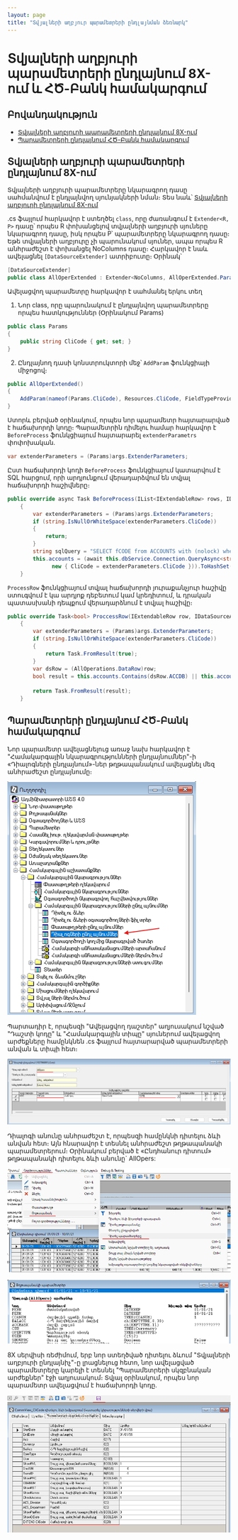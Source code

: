```yaml
---
layout: page
title: "Տվյալների աղբյուր պարամետրերի ընդլայնման ձեռնարկ" 
---
```


# Տվյալների աղբյուրի պարամետրերի ընդլայնում 8X-ում և ՀԾ-Բանկ համակարգում

## Բովանդակություն
* [Տվյալների աղբյուրի պարամետրերի ընդլայնում 8X-ում](#տվյալների-աղբյուրի-պարամետրերի-ընդլայնում-8X)
* [Պարամետրերի ընդլայնում ՀԾ-Բանկ համակարգում](#պարամետրերի-ընդլայնում-ՀԾ-Բանկ-համակարգում)

## Տվյալների աղբյուրի պարամետրերի ընդլայնում 8X-ում

Տվյալների աղբյուրի պարամետրերը նկարագրող դասը սահմանվում է ընդլայնվող սյունյակների նման։ Տես նաև՝ [Տվյալների աղբյուրի ընդլայնում 8X-ում](/src/extensions/definitions/ds_extender_guide.md)

.cs ֆայլում հարկավոր է ստեղծել `class`, որը ժառանգում է `Extender<R, P>` դասը՝ որպես R փոխանցելով տվյալների աղբյուրի սյուները նկարագրող դասը, իսկ որպես P՝ պարամետրերը նկարագրող դասը։ Եթե տվյալների աղբյուրը չի պարունակում սյուներ, ապա որպես R անհրաժեշտ է փոխանցել NoColumns դասը։ Հարկավոր է նաև ավելացնել `[DataSourceExtender]` ատրիբուտը։ Օրինակ՝

```cs
[DataSourceExtender]
public class AllOperExtended : Extender<NoColumns, AllOperExtended.Params>
```

Ավելացվող պարամետրը հարկավոր է սահմանել երկու տեղ
1. Նոր class, որը պարունակում է ընդլայնվող պարամետրերը որպես հատկություններ  (Օրինակում Params)

``` cs
public class Params
{
    public string CliCode { get; set; }
}
```
2. Ընդլայնող դասի կոնստրուկտորի մեջ՝ `AddParam` ֆունկցիայի միջոցով։
``` cs
public AllOperExtended()
{
    AddParam(nameof(Params.CliCode), Resources.CliCode, FieldTypeProvider.GetStringFieldType(Constants.LenClient ));           
}
```

Ստորև բերված օրինակում, որպես նոր պարամետր հայտարարված է հաճախորդի կոդը։ Պարամետրին դիմելու համար հարկավոր է `BeforeProcess` ֆունկցիայում հայտարարել `extenderParametrs` փոփոխական.

``` cs
var extenderParameters = (Params)args.ExtenderParameters;
```
Ըստ հաճախորդի կոդի `BeforeProcess` ֆունկցիայում կատարվում է SQL հարցում, որի արդյունքում վերադարձվում են տվյալ հաճախորդի հաշիվները։

``` cs
public override async Task BeforeProcess(IList<IExtendableRow> rows, IDataSourceArgs args)
    {
        var extenderParameters = (Params)args.ExtenderParameters;
        if (string.IsNullOrWhiteSpace(extenderParameters.CliCode))
        {
            return;
        }
        string sqlQuery = "SELECT fCODE from ACCOUNTS with (nolock) where fCLICODE = @CliCode";
        this.accounts = (await this.dbService.Connection.QueryAsync<string>(sqlQuery,
              new { CliCode = extenderParameters.CliCode })).ToHashSet();
    }
```

`ProcessRow` ֆունկցիայում տվյալ հաճախորդի յուրաքանչյուր հաշիվը ստուգվում է կա արդյոք դեբետում կամ կրեդիտում, և դրական պատասխանի դեպքում վերադարձնում է տվյալ հաշիվը։

``` cs
public override Task<bool> ProccessRow(IExtendableRow row, IDataSourceArgs args)
    {
        var extenderParameters = (Params)args.ExtenderParameters;
        if (string.IsNullOrWhiteSpace(extenderParameters.CliCode))
        {
            return Task.FromResult(true);
        }
        var dsRow = (AllOperations.DataRow)row;
        bool result = this.accounts.Contains(dsRow.ACCDB) || this.accounts.Contains(dsRow.ACCCR);

        return Task.FromResult(result);
    }
```

## Պարամետրերի ընդլայնում ՀԾ-Բանկ համակարգում

Նոր պարամետր ավելացնելուց առաջ նախ հարկավոր է "Համակարգային նկարագրությունների ընդլայնումներ"-ի  «Դիալոգների ընդլայնում»-ներ թղթապանակում ավելացնել մեզ անհրաժեշտ ընդլայնումը։

![alt pic](https://github.com/armsoft/as8x-docs/blob/main/src/extensions/definitions/ds_extender_param_guide_dialog_extensions.png)

Պարտադիր է, որպեսզի "Ավելացվող դաշտեր" աղյուսակում նշված "Դաշտի կոդը" և "Համակարգային տիպը" սյուներում ավելացվող արժեքները համընկնեն .cs ֆայլում հայտարարված պարամետրերի անվան և տիպի հետ։

![alt pic](https://github.com/armsoft/as8x-docs/blob/main/src/extensions/definitions/ds_extender_param_guide_dialog_extensions_create.png)

Դիալոգի անունը անհրաժեշտ է, որպեսզի համընկնի դիտելու ձևի անվան հետ։ Այն հնարավոր է տեսնել անհրաժեշտ թղթապանակի պարամետրերում։ Օրինակում բերված է «Ընդհանուր դիտում» թղթապանակի դիտելու ձևի անունը` AllOpers:

![alt pic](https://github.com/armsoft/as8x-docs/blob/main/src/extensions/definitions/ds_extender_param_guide_folder_param.png)

![alt pic](https://github.com/armsoft/as8x-docs/blob/main/src/extensions/definitions/ds_extender_param_guide_folder_param_name.png)

8X սերվիսի ռեժիմում, երբ նոր ստեղծված դիտելու ձևում "Տվյալների աղբյուրի ընդլայնիչ"-ը լրացնելուց հետո, նոր ավելացված պարամետրերը կարելի է տեսնել "Պարամետրերի սկզբնական արժեքներ" էջի աղյուսակում։
Տվյալ օրինակում, որպես նոր պարամետր ավելացվում է հաճախորդի կոդը.

![alt pic](https://github.com/armsoft/as8x-docs/blob/main/src/extensions/definitions/ds_extender_param_guide_extend_params.png)










